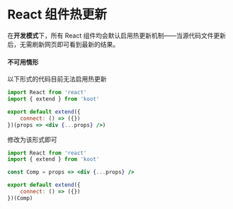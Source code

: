 # React 组件热更新

在**开发模式**下，所有 React 组件均会默认启用热更新机制——当源代码文件更新后，无需刷新网页即可看到最新的结果。

#### 不可用情形

以下形式的代码目前无法启用热更新

```jsx
import React from 'react'
import { extend } from 'koot'

export default extend({
    connect: () => ({})
})(props => <div {...props} />)
```

修改为该形式即可

```jsx
import React from 'react'
import { extend } from 'koot'

const Comp = props => <div {...props} />

export default extend({
    connect: () => ({})
})(Comp)
```
